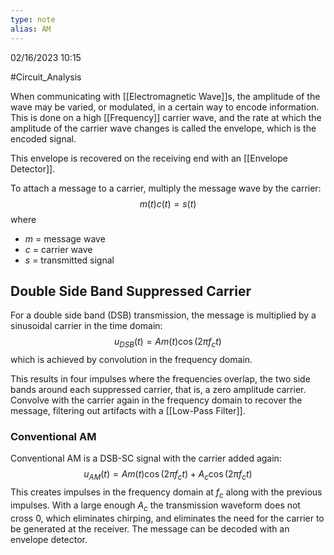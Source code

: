 ```yaml
---
type: note
alias: AM
---
```

02/16/2023 10:15

  #Circuit_Analysis 

When communicating with [[Electromagnetic Wave]]s, the amplitude of the wave may be varied, or modulated, in a certain way to encode information. This is done on a high [[Frequency]] carrier wave, and the rate at which the amplitude of the carrier wave changes is called the envelope, which is the encoded signal. 

This envelope is recovered on the receiving end with an [[Envelope Detector]].

To attach a message to a carrier, multiply the message wave by the carrier:
$$
m(t)c(t)=s(t)
$$
where
- $m$ = message wave
- $c$ = carrier wave
- $s$ = transmitted signal

## Double Side Band Suppressed Carrier
For a double side band (DSB) transmission, the message is multiplied by a sinusoidal carrier in the time domain:
$$
u_{DSB}(t)=Am(t)\cos(2\pi f_ct)
$$
which is achieved by convolution in the frequency domain. 

This results in four impulses where the frequencies overlap, the two side bands around each suppressed carrier, that is, a zero amplitude carrier. Convolve with the carrier again in the frequency domain to recover the message, filtering out artifacts with a [[Low-Pass Filter]].

### Conventional AM
Conventional AM is a DSB-SC signal with the carrier added again:
$$
u_{AM}(t)=Am(t)\cos(2\pi f_ct)+A_{c}\cos(2\pi f_{c}t)
$$
This creates impulses in the frequency domain at $f_c$ along with the previous impulses. With a large enough $A_c$ the transmission waveform does not cross 0, which eliminates chirping, and eliminates the need for the carrier to be generated at the receiver. The message can be decoded with an envelope detector.